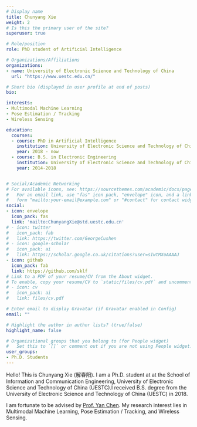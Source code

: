 ```yaml
---
# Display name
title: Chunyang Xie
weight: 2
# Is this the primary user of the site?
superuser: true

# Role/position
role: PhD student of Artificial Intelligence

# Organizations/Affiliations
organizations:
- name: University of Electronic Science and Technology of China
  url: "https://www.uestc.edu.cn/"

# Short bio (displayed in user profile at end of posts)
bio: 

interests:
- Multimodal Machine Learning
- Pose Estimation / Tracking
- Wireless Sensing 

education:
  courses:
  - course: PhD in Artificial Intelligence
    institution: University of Electronic Science and Technology of China
    year: 2018 - now
  - course: B.S. in Electronic Engineering
    institution: University of Electronic Science and Technology of China
    year: 2014-2018


# Social/Academic Networking
# For available icons, see: https://sourcethemes.com/academic/docs/page-builder/#icons
#   For an email link, use "fas" icon pack, "envelope" icon, and a link in the
#   form "mailto:your-email@example.com" or "#contact" for contact widget.
social:
- icon: envelope
  icon_pack: fas
  link: 'mailto:ChunyangXie@std.uestc.edu.cn'
# - icon: twitter
#   icon_pack: fab
#   link: https://twitter.com/GeorgeCushen
# - icon: google-scholar
#   icon_pack: ai
#   link: https://scholar.google.co.uk/citations?user=sIwtMXoAAAAJ
- icon: github
  icon_pack: fab
  link: https://github.com/sklf
# Link to a PDF of your resume/CV from the About widget.
# To enable, copy your resume/CV to `static/files/cv.pdf` and uncomment the lines below.
# - icon: cv
#   icon_pack: ai
#   link: files/cv.pdf

# Enter email to display Gravatar (if Gravatar enabled in Config)
email: ""

# Highlight the author in author lists? (true/false)
highlight_name: false

# Organizational groups that you belong to (for People widget)
#   Set this to `[]` or comment out if you are not using People widget.
user_groups:
- Ph.D. Students
---
```


Hello! This is Chunyang Xie (解春阳). I am a Ph.D. student at at the School of Information and Communication Engineering, University of Electronic Science and Technology of China (UESTC).I received B.S. degree from the University of Electronic Science and Technology of China (UESTC) in 2018.

I am fortunate to be advised by [Prof. Yan Chen](https://chenyanustc.github.io/). My research interest lies in Multimodal Machine Learning, Pose Estimation / Tracking, and Wireless Sensing.